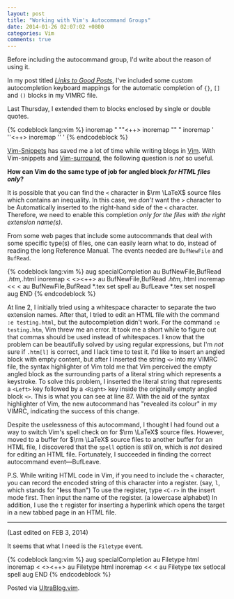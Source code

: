 ```yaml
---
layout: post
title: "Working with Vim's Autocommand Groups"
date: 2014-01-26 02:07:02 +0800
categories: Vim
comments: true
---
```


Before including the autocommand group, I'd write about the reason of
using it.

In my post titled [*Links to Good Posts*][pp], I've included some
custom autocompletion keyboard mappings for the automatic completion
of `{}`, `[]` and `()` blocks in my VIMRC file.

Last Thursday, I extended them to blocks enclosed by single or double
quotes.

{% codeblock lang:vim %}
inoremap " ""<++><Left><Left><Left><Left><Left>
inoremap "" "
inoremap ' ''<++><Left><Left><Left><Left><Left>
inoremap '' '
{% endcodeblock %}

[Vim-Snippets] has saved me a lot of time while writing blogs in
[Vim]. With Vim-snippets and [Vim-surround], the following question is
*not* so useful.

**How can Vim do the same type of job for angled block *for HTML files
only*?**

<!-- more -->

It is possible that you can find the `<` character in $\rm \LaTeX$
source files which contains an inequality. In this case, we *don't*
want the `>` character to be Automatically inserted to the right-hand
side of the `<` character. Therefore, we need to enable this
completion *only for the files with the right extension name(s)*.

From some web pages that include some autocommands that deal with some
specific type(s) of files, one can easily learn what to do, instead of
reading the long Reference Manual. The events needed are `BufNewFile`
and `BufRead`.

{% codeblock lang:vim %}
aug specialCompletion
au BufNewFile,BufRead *.htm,*.html inoremap < <<Left><Right>><++><Left><Left><Left><Left><Left>
au BufNewFile,BufRead *.htm,*.html inoremap << <
au BufNewFile,BufRead *.tex set spell
au BufLeave *.tex set nospell
aug END
{% endcodeblock %}

At line 2, I initially tried using a whitespace character to separate
the two extension names. After that, I tried to edit an HTML file with
the command `:e testing.html`, but the autocompletion didn't work. For
the command `:e testing.htm`, Vim threw me an error. It took me a
short while to figure out that commas should be used instead of
whitespaces. I know that the problem can be beautifully solved by
using regular expressions, but I'm *not* sure if `.htm[l]` is correct,
and I lack time to test it. I'd like to insert an angled block with
empty content, but after I inserted the string `<>` into my VIMRC
file, the syntax highlighter of Vim told me that Vim perceived the
empty angled block as the surrounding parts of a literal string which
represents a keystroke.  To solve this problem, I inserted the literal
string that represents a `<Left>` key followed by a `<Right>` key
inside the originally empty angled block `<>`. This is what you can
see at line 87. With the aid of the syntax highlighter of Vim, the new
autocommand has "revealed its colour" in my VIMRC, indicating the
success of this change.

Despite the uselessness of this autocommand, I thought I had found out
a way to switch Vim's spell check on for $\rm \LaTeX$ source files.
However, moved to a buffer for $\rm \LaTeX$ source files to another
buffer for an HTML file, I discovered that the `spell` option is
*still* on, which is *not* desired for editing an HTML file.
Fortunately, I succeeded in finding the correct autocommand
event—BufLeave.

P.S. While writing HTML code in Vim, if you need to include the `<`
character, you can record the encoded string of this character into a
register. (say, `l`, which stands for "**l**ess than") To use the
register, type `<C-r>` in the insert mode first. Then input the name
of the register. (a lowercase alphabet) In addition, I use the `t`
register for inserting a hyperlink which opens the target in a new
tabbed page in an HTML file.


---
(Last edited on FEB 3, 2014)

It seems that what I need is the `Filetype` event.

{% codeblock lang:vim %}
aug specialCompletion
au Filetype html inoremap < <<Left><Right>><++><Left><Left><Left><Left><Left>
au Filetype html inoremap << <
au Filetype tex setlocal spell
aug END
{% endcodeblock %}

Posted via [UltraBlog.vim][end].

[pp]: /blog/2013/12/11/links-to-good-posts/
[Vim-Snippets]: http://github.com/honza/vim-Snippets
[Vim]: http://www.vim.org
[Vim-surround]: http://github.com/tpope/vim-surround
[end]: http://0x3f.org/blog/ultrablog-as-an-ultimate-vim-blogging-plugin/
